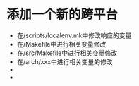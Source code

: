 # 添加一个新的跨平台
* 在/scripts/localenv.mk中修改响应的变量
* 在/Makefile中进行相关变量修改
* 在/src/Makefile中进行相关变量修改
* 在/arch/xxx中进行相关变量的修改
* 
* 